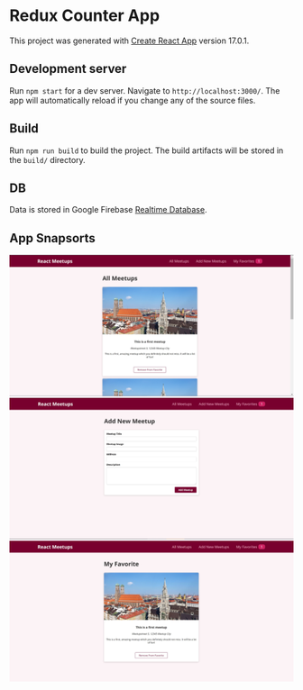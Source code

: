 # Redux Counter App

This project was generated with [Create React App](https://reactjs.org/docs/create-a-new-react-app.html) version 17.0.1.

## Development server

Run `npm start` for a dev server. Navigate to `http://localhost:3000/`. The app will automatically reload if you change any of the source files.

## Build

Run `npm run build` to build the project. The build artifacts will be stored in the `build/` directory.

## DB

Data is stored in Google Firebase [Realtime Database](https://console.firebase.google.com/project/react-meetup-app-b7e5c/database/react-meetup-app-b7e5c-default-rtdb/data).


## App Snapsorts
![All Meetups Page](https://github.com/vishal002/meetup-app/blob/master/src/img/demo_all_meetups_page.jpg?raw=true)
![Add New Meetups Page](https://github.com/vishal002/meetup-app/blob/master/src/img/demo_add_new_meetups_page.jpg?raw=true)
![My Favorites Page](https://github.com/vishal002/meetup-app/blob/master/src/img/demo_my_favorites_page.jpg?raw=true)
